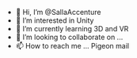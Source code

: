 - 👋 Hi, I’m @SallaAccenture
- 👀 I’m interested in Unity
- 🌱 I’m currently learning 3D and VR
- 💞️ I’m looking to collaborate on ...
- 📫 How to reach me ... Pigeon mail

<!---
SallaAccenture/SallaAccenture is a ✨ special ✨ repository because its `README.md` (this file) appears on your GitHub profile.
You can click the Preview link to take a look at your changes.
--->

